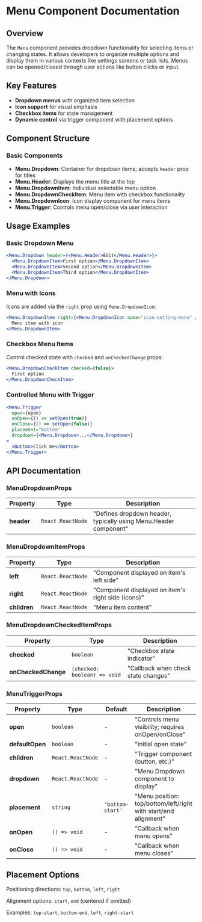 # Menu Component Documentation

## Overview

The `Menu` component provides dropdown functionality for selecting items or changing states. It allows developers to organize multiple options and display them in various contexts like settings screens or task lists. Menus can be opened/closed through user actions like button clicks or input.

## Key Features

- **Dropdown menus** with organized item selection
- **Icon support** for visual emphasis
- **Checkbox items** for state management
- **Dynamic control** via trigger component with placement options

## Component Structure

### Basic Components

- **Menu.Dropdown**: Container for dropdown items; accepts `header` prop for titles
- **Menu.Header**: Displays the menu title at the top
- **Menu.DropdownItem**: Individual selectable menu option
- **Menu.DropdownCheckItem**: Menu item with checkbox functionality
- **Menu.DropdownIcon**: Icon display component for menu items
- **Menu.Trigger**: Controls menu open/close via user interaction

## Usage Examples

### Basic Dropdown Menu

```jsx
<Menu.Dropdown header={<Menu.Header>Edit</Menu.Header>}>
  <Menu.DropdownItem>First option</Menu.DropdownItem>
  <Menu.DropdownItem>Second option</Menu.DropdownItem>
  <Menu.DropdownItem>Third option</Menu.DropdownItem>
</Menu.Dropdown>
```

### Menu with Icons

Icons are added via the `right` prop using `Menu.DropdownIcon`:

```jsx
<Menu.DropdownItem right={<Menu.DropdownIcon name="icon-setting-mono" />}>
  Menu item with icon
</Menu.DropdownItem>
```

### Checkbox Menu Items

Control checked state with `checked` and `onCheckedChange` props:

```jsx
<Menu.DropdownCheckItem checked={false}>
  First option
</Menu.DropdownCheckItem>
```

### Controlled Menu with Trigger

```jsx
<Menu.Trigger
  open={open}
  onOpen={() => setOpen(true)}
  onClose={() => setOpen(false)}
  placement="bottom"
  dropdown={<Menu.Dropdown>...</Menu.Dropdown>}
>
  <Button>Click me</Button>
</Menu.Trigger>
```

## API Documentation

### MenuDropdownProps

| Property | Type | Description |
|----------|------|-------------|
| **header** | `React.ReactNode` | "Defines dropdown header, typically using Menu.Header component" |

### MenuDropdownItemProps

| Property | Type | Description |
|----------|------|-------------|
| **left** | `React.ReactNode` | "Component displayed on item's left side" |
| **right** | `React.ReactNode` | "Component displayed on item's right side (icons)" |
| **children** | `React.ReactNode` | "Menu item content" |

### MenuDropdownCheckedItemProps

| Property | Type | Description |
|----------|------|-------------|
| **checked** | `boolean` | "Checkbox state indicator" |
| **onCheckedChange** | `(checked: boolean) => void` | "Callback when check state changes" |

### MenuTriggerProps

| Property | Type | Default | Description |
|----------|------|---------|-------------|
| **open** | `boolean` | - | "Controls menu visibility; requires onOpen/onClose" |
| **defaultOpen** | `boolean` | - | "Initial open state" |
| **children** | `React.ReactNode` | - | "Trigger component (button, etc.)" |
| **dropdown** | `React.ReactNode` | - | "Menu.Dropdown component to display" |
| **placement** | `string` | `'bottom-start'` | "Menu position: top/bottom/left/right with start/end alignment" |
| **onOpen** | `() => void` | - | "Callback when menu opens" |
| **onClose** | `() => void` | - | "Callback when menu closes" |

## Placement Options

Positioning directions: `top`, `bottom`, `left`, `right`

Alignment options: `start`, `end` (centered if omitted)

Examples: `top-start`, `bottom-end`, `left`, `right-start`
